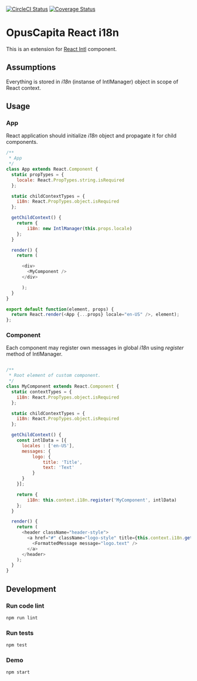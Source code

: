 [![CircleCI Status](https://circleci.com/gh/abaliunov-sc/react-i18n/tree/master.svg?style=shield&circle-token=:circle-token)](https://circleci.com/gh/abaliunov-sc/react-i18n)
[![Coverage Status](https://coveralls.io/github/abaliunov-sc/react-i18n/badge.svg?branch=master)](https://coveralls.io/github/abaliunov-sc/react-i18n?branch=master)


# OpusCapita React i18n

This is an extension for [React Intl](https://github.com/yahoo/react-intl) component.

## Assumptions

Everything is stored in _i18n_ (instanse of IntlManager) object in scope of React context.

## Usage

### App

React application should initialize _i18n_ object and propagate it for child components.

```javascript
/**
 * App
 */
class App extends React.Component {
  static propTypes = {
    locale: React.PropTypes.string.isRequired
  };

  static childContextTypes = {
    i18n: React.PropTypes.object.isRequired
  };

  getChildContext() {
    return {
        i18n: new IntlManager(this.props.locale)
    };
  }

  render() {
    return (

      <div>
        <MyComponent />
      </div>

      );
  }
}

export default function(element, props) {
  return React.render(<App {...props} locale="en-US" />, element);
};
```

### Component

Each component may register own messages in global _i18n_ using _register_ method of IntlManager.

```javascript

/**
 * Root element of custom component.
 */
class MyComponent extends React.Component {
  static contextTypes = {
    i18n: React.PropTypes.object.isRequired
  };

  static childContextTypes = {
    i18n: React.PropTypes.object.isRequired
  };

  getChildContext() {
    const intlData = [{
      locales : ['en-US'],
      messages: {
          logo: {
              title: 'Title',
              text: 'Text'
          }
      }
    }];

    return {
        i18n: this.context.i18n.register('MyComponent', intlData)
    };
  }

  render() {
    return (
      <header className="header-style">
        <a href="#" className="logo-style" title={this.context.i18n.getMessage('logo.title')}>
          <FormattedMessage message="logo.text" />
        </a>
      </header>
    );
  }
}

```

## Development

### Run code lint

```bash
npm run lint
```

### Run tests

```bash
npm test
```

### Demo

```bash
npm start
```
